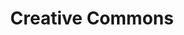 ---
layout: page
title: "Creative Commons"
sidebar_section: 3
previous: "content/content/5_copyright.html"
next: "content/content/7_oer.html"
---